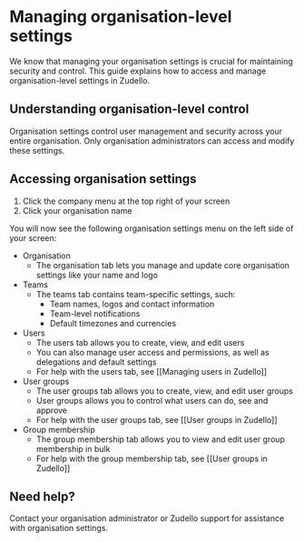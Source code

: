 # Managing organisation-level settings

We know that managing your organisation settings is crucial for maintaining security and control. This guide explains how to access and manage organisation-level settings in Zudello.

## Understanding organisation-level control

Organisation settings control user management and security across your entire organisation. Only organisation administrators can access and modify these settings.

## Accessing organisation settings

1. Click the company menu at the top right of your screen
2. Click your organisation name

You will now see the following organisation settings menu on the left side of your screen:
- Organisation
	- The organisation tab lets you manage and update core organisation settings like your name and logo
- Teams
	- The teams tab contains team-specific settings, such:
		- Team names, logos and contact information
		- Team-level notifications
		- Default timezones and currencies
- Users
	- The users tab allows you to create, view, and edit users
	- You can also manage user access and permissions, as well as delegations and default settings
	- For help with the users tab, see [[Managing users in Zudello]] 
- User groups
	- The user groups tab allows you to create, view, and edit user groups
	- User groups allows you to control what users can do, see and approve
	- For help with the user groups tab, see [[User groups in Zudello]]
- Group membership
	- The group membership tab allows you to view and edit user group membership in bulk
	- For help with the group membership tab, see [[User groups in Zudello]]

## Need help?

Contact your organisation administrator or Zudello support for assistance with organisation settings.